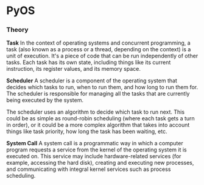 # PyOS

### Theory

**Task**
In the context of operating systems and concurrent programming, a task (also known as a process or a thread, depending on the context) is a unit of execution. It's a piece of code that can be run independently of other tasks. Each task has its own state, including things like its current instruction, its register values, and its memory space.

**Scheduler**
A scheduler is a component of the operating system that decides which tasks to run, when to run them, and how long to run them for. The scheduler is responsible for managing all the tasks that are currently being executed by the system.

The scheduler uses an algorithm to decide which task to run next. This could be as simple as round-robin scheduling (where each task gets a turn in order), or it could be a more complex algorithm that takes into account things like task priority, how long the task has been waiting, etc.

**System Call**
A system call is a programmatic way in which a computer program requests a service from the kernel of the operating system it is executed on. This service may include hardware-related services (for example, accessing the hard disk), creating and executing new processes, and communicating with integral kernel services such as process scheduling.